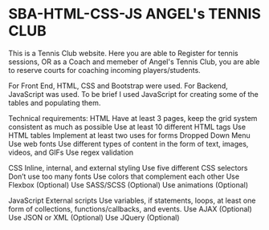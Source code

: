 # SBA-HTML-CSS-JS  ANGEL's TENNIS CLUB

This is a Tennis Club website. Here you are able to Register for tennis sessions, OR as a Coach and memeber of Angel's Tennis Club, you are able to reserve courts for coaching incoming players/students.

For Front End, HTML, CSS and Bootstrap were used. For Backend, JavaScript was used. To be brief I used JavaScript for creating some of the tables and populating them.


Technical requirements:
HTML
Have at least 3 pages, keep the grid system consistent as much as possible
Use at least 10 different HTML tags
Use HTML tables
Implement at least two uses for forms
Dropped Down Menu 
Use web fonts
Use different types of content in the form of text, images, videos, and GIFs
Use regex validation

CSS
Inline, internal, and external styling
Use five different CSS selectors
Don’t use too many fonts
Use colors that complement each other
Use Flexbox (Optional)
Use SASS/SCSS (Optional)
Use animations (Optional)


JavaScript
External scripts
Use variables, if statements, loops, at least one form of collections, functions/callbacks, and events.
Use AJAX (Optional) 
Use JSON or XML (Optional)
Use JQuery (Optional)
